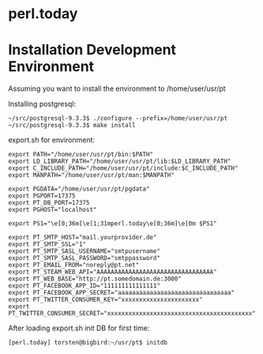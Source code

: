 perl.today
==========

Installation Development Environment
====================================

Assuming you want to install the environment to /home/user/usr/pt

Installing postgresql:
```
~/src/postgresql-9.3.3$ ./configure --prefix=/home/user/usr/pt
~/src/postgresql-9.3.3$ make install
```

export.sh for environment:
```
export PATH="/home/user/usr/pt/bin:$PATH"
export LD_LIBRARY_PATH="/home/user/usr/pt/lib:$LD_LIBRARY_PATH"
export C_INCLUDE_PATH="/home/user/usr/pt/include:$C_INCLUDE_PATH"
export MANPATH="/home/user/usr/pt/man:$MANPATH"

export PGDATA="/home/user/usr/pt/pgdata"
export PGPORT=17375
export PT_DB_PORT=17375
export PGHOST="localhost"

export PS1="\e[0;36m[\e[1;31mperl.today\e[0;36m]\e[0m $PS1"

export PT_SMTP_HOST="mail.yourprovider.de"
export PT_SMTP_SSL="1"
export PT_SMTP_SASL_USERNAME="smtpusername"
export PT_SMTP_SASL_PASSWORD="smtppassword"
export PT_EMAIL_FROM="noreply@pt.net"
export PT_STEAM_WEB_API="AAAAAAAAAAAAAAAAAAAAAAAAAAAAAAAAA"     
export PT_WEB_BASE="http://pt.somedomain.de:3000"
export PT_FACEBOOK_APP_ID="111111111111111"
export PT_FACEBOOK_APP_SECRET="aaaaaaaaaaaaaaaaaaaaaaaaaaaaaaaa"
export PT_TWITTER_CONSUMER_KEY="xxxxxxxxxxxxxxxxxxxxxx"
export PT_TWITTER_CONSUMER_SECRET="xxxxxxxxxxxxxxxxxxxxxxxxxxxxxxxxxxxxxxxxx"
```

After loading export.sh init DB for first time:

```
[perl.today] torsten@bigbird:~/usr/pt$ initdb
```
